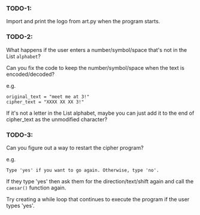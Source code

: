 ### TODO-1: 
Import and print the logo from art.py when the program starts.

### TODO-2: 
What happens if the user enters a number/symbol/space that's not in the List `alphabet`?

Can you fix the code to keep the number/symbol/space when the text is encoded/decoded?

e.g. 
```
original_text = "meet me at 3!"
cipher_text = "XXXX XX XX 3!"
```

<div class="hint">
  If it's not a letter in the List alphabet, maybe you can just add it to the end of cipher_text as the unmodified character?
</div>


### TODO-3: 

Can you figure out a way to restart the cipher program?

e.g. 

`Type 'yes' if you want to go again. Otherwise, type 'no'.`

If they type 'yes' then ask them for the direction/text/shift again and call the `caesar()` function again.

<div class="hint">
  Try creating a while loop that continues to execute the program if the user types 'yes'.
</div>
